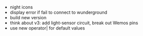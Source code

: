 - night icons
- display error if fail to connect to wunderground
- build new version
- think about v3: add light-sensor circuit, break out Wemos pins
- use new operator| for default values

